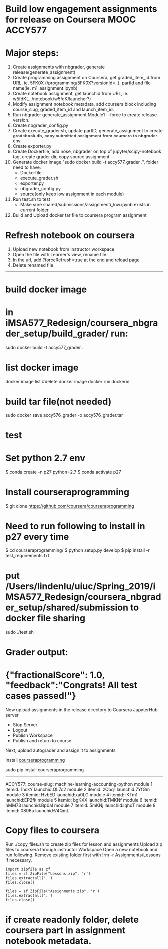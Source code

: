 # Build low engagement assignments for release on Coursera MOOC ACCY577

# Major steps:

1. Create assignments with nbgrader, generate release(generate_assignment)
2. Create programming assignment on Coursera, get graded_item_id from URL. ie. 5FK0X (/programming/5FK0X?versionId=..), partId and file name(ie. m1_assignment.ipynb)
3. Create notebook assignment, get launchid from URL, ie. w5fdK(.../notebook/w5fdK/launcher?)
4. Modify assignment notebook metadata, add coursera block including course_slug, graded_item_id and launch_item_id.
5. Run nbgrader generate_assignment Module1 --force to create release version.
6. Create nbgrader_config.py
7. Create execute_grader.sh, update partID, generate_assignment to create gradebook.db, copy submitted assignment from coursera to nbgrader env.
8. Create exporter.py
9. Create Dockerfile, add nose, nbgrader on top of jupyter/scipy-notebook tag, create grader dir, copy source assignment
10. Generate docker image "sudo docker build -t accy577_grader .", folder need to have:
    - Dockerfile
    - execute_grader.sh
    - exporter.py
    - nbgrader_config.py
    - source(only keep low assignment in each module)
11. Run test.sh to test
    - Make sure shared/submissions/assignmenti_low.ipynb exists in current folder
12. Build and Upload docker tar file to coursera program assignment

# Refresh notebook on coursera
1. Upload new notebook from Instructor workspace
2. Open the file with Learner's view, rename file
3. In the url, add ?forceRefresh=true at the end and reload page
4. Delete renamed file

-----
# build docker image
# in iMSA577_Redesign/coursera_nbgrader_setup/build_grader/ run:
sudo docker build -t accy577_grader .
# list docker image
docker image list
#delete docker image
docker rmi dockerid
# build tar file(not needed)
sudo docker save accy576_grader -o accy576_grader.tar

# test
# Set python 2.7 env
$ conda create -n p27 python=2.7
$ conda activate p27

# Install courseraprogramming
$ git clone https://github.com/coursera/courseraprogramming
# Need to run following to install in p27 every time
$ cd courseraprogramming/
$ python setup.py develop
$ pip install -r test_requirements.txt

# put /Users/lindenlu/uiuc/Spring_2019/iMSA577_Redesign/coursera_nbgrader_setup/shared/submission to docker file sharing

sudo ./test.sh






Grader output:
================================================================================
{"fractionalScore": 1.0, "feedback":"Congrats! All test cases passed!"}
================================================================================

Now upload assignments in the release directory to Coursera JupyterHub server

- Stop Server
- Logout
- Publish Workspace
- Publish  and return to course

Next, upload autograder and assign it to assignments

Install [courseraprogramming](https://github.com/coursera/courseraprogramming#grade)

sudo pip install courseraprogramming

-----

ACCY577:
course-slug: machine-learning-accounting-python
module 1 itemid: 1nckY launchid:QL7c2
module 2 itemid: zCbq1 launchid:7YfGm
module 3 itemid: HvbED launchid:xa0LG
module 4 itemid: lKTm1 launchid:EP2fk
module 5 itemid: bgKXX launchid:TMKNf
module 6 itemid: nMM73 launchid:Bp0aI
module 7 itemid: 5mKNj launchid:IqhqT
module 8 itemid: 0806u launchid:V4QmL


# Copy files to coursera
Run ./copy_files.sh to create zip files for lesson and assignments
Upload zip files to coursera through instructor Workspace
Open a new notebook and run following.
Remove existing folder first with !rm -r Assignments/Lessons if necessary.
```
import zipfile as zf
files = zf.ZipFile("Lessons.zip", 'r')
files.extractall('.')
files.close()

files = zf.ZipFile("Assignments.zip", 'r')
files.extractall('.')
files.close()
```
# if create readonly folder, delete coursera part in assignment notebook metadata.

